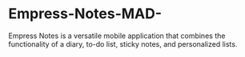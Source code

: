 # Empress-Notes-MAD-
Empress Notes is a versatile mobile application that combines the functionality of a diary, to-do list, sticky  notes, and personalized lists.
